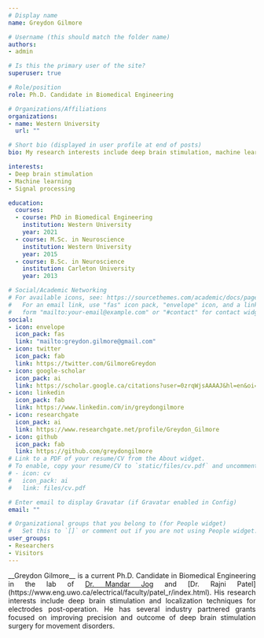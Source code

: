 ```yaml
---
# Display name
name: Greydon Gilmore

# Username (this should match the folder name)
authors:
- admin

# Is this the primary user of the site?
superuser: true

# Role/position
role: Ph.D. Candidate in Biomedical Engineering

# Organizations/Affiliations
organizations:
- name: Western University
  url: ""

# Short bio (displayed in user profile at end of posts)
bio: My research interests include deep brain stimulation, machine learning and signal processing.

interests:
- Deep brain stimulation
- Machine learning
- Signal processing

education:
  courses:
  - course: PhD in Biomedical Engineering
    institution: Western University
    year: 2021
  - course: M.Sc. in Neuroscience
    institution: Western University
    year: 2015
  - course: B.Sc. in Neuroscience
    institution: Carleton University
    year: 2013

# Social/Academic Networking
# For available icons, see: https://sourcethemes.com/academic/docs/page-builder/#icons
#   For an email link, use "fas" icon pack, "envelope" icon, and a link in the
#   form "mailto:your-email@example.com" or "#contact" for contact widget.
social:
- icon: envelope
  icon_pack: fas
  link: "mailto:greydon.gilmore@gmail.com"
- icon: twitter
  icon_pack: fab
  link: https://twitter.com/GilmoreGreydon
- icon: google-scholar
  icon_pack: ai
  link: https://scholar.google.ca/citations?user=0zrqWjsAAAAJ&hl=en&oi=ao
- icon: linkedin
  icon_pack: fab
  link: https://www.linkedin.com/in/greydongilmore
- icon: researchgate
  icon_pack: ai
  link: https://www.researchgate.net/profile/Greydon_Gilmore
- icon: github
  icon_pack: fab
  link: https://github.com/greydongilmore
# Link to a PDF of your resume/CV from the About widget.
# To enable, copy your resume/CV to `static/files/cv.pdf` and uncomment the lines below.
# - icon: cv
#   icon_pack: ai
#   link: files/cv.pdf

# Enter email to display Gravatar (if Gravatar enabled in Config)
email: ""

# Organizational groups that you belong to (for People widget)
#   Set this to `[]` or comment out if you are not using People widget.
user_groups:
- Researchers
- Visitors
---
```


<p style='text-align: justify;'> __Greydon Gilmore__ is a current Ph.D. Candidate in Biomedical Engineering in the lab of <a href="http://www.schulich.uwo.ca/cns/people/bios_neurologists/bio-jog.html" target="_blank">Dr. Mandar Jog</a> and [Dr. Rajni Patel](https://www.eng.uwo.ca/electrical/faculty/patel_r/index.html). His research interests include deep brain stimulation and localization techniques for electrodes post-operation. He has several industry partnered grants focused on improving precision and outcome of deep brain stimulation surgery for movement disorders.</p>
